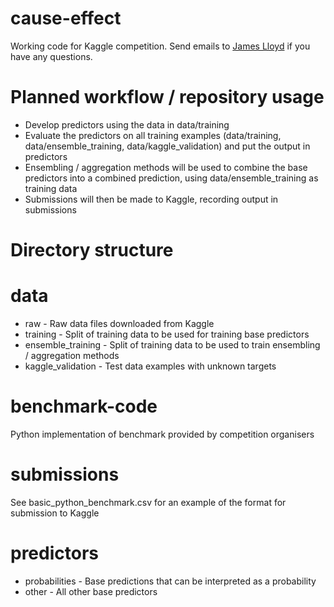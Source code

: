 cause-effect
============

Working code for Kaggle competition. Send emails to [James Lloyd](mailto:jrl44@cam.ac.uk) if you have any questions.

Planned workflow / repository usage
===================================

* Develop predictors using the data in data/training
* Evaluate the predictors on all training examples (data/training, data/ensemble_training, data/kaggle_validation) and put the output in predictors
* Ensembling / aggregation methods will be used to combine the base predictors into a combined prediction, using data/ensemble_training as training data
* Submissions will then be made to Kaggle, recording output in submissions

Directory structure
===================

data
====

* raw - Raw data files downloaded from Kaggle
* training - Split of training data to be used for training base predictors
* ensemble_training - Split of training data to be used to train ensembling / aggregation methods
* kaggle_validation - Test data examples with unknown targets

benchmark-code
==============

Python implementation of benchmark provided by competition organisers

submissions
===========

See basic_python_benchmark.csv for an example of the format for submission to Kaggle

predictors
==========

* probabilities - Base predictions that can be interpreted as a probability
* other - All other base predictors
